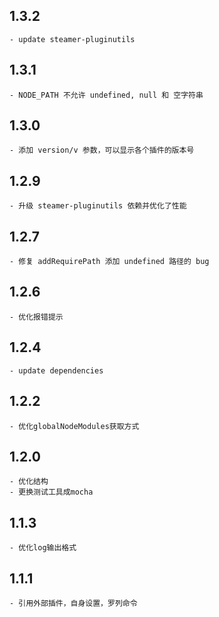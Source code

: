 ## 1.3.2
	- update steamer-pluginutils

## 1.3.1
	- NODE_PATH 不允许 undefined, null 和 空字符串

## 1.3.0
	- 添加 version/v 参数，可以显示各个插件的版本号

## 1.2.9
	- 升级 steamer-pluginutils 依赖并优化了性能

## 1.2.7
	- 修复 addRequirePath 添加 undefined 路径的 bug


## 1.2.6
	- 优化报错提示


## 1.2.4
	- update dependencies

## 1.2.2
	- 优化globalNodeModules获取方式

## 1.2.0
	- 优化结构
	- 更换测试工具成mocha

## 1.1.3
	- 优化log输出格式

## 1.1.1 
	- 引用外部插件，自身设置，罗列命令
